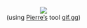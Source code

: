 <p align=center><img src=https://gif.gg/ghN5xtW.gif><br/>
(using <a href=https://github.com/bpierre>Pierre’s</a> tool <a href=https://gif.gg>gif.gg</a>)
